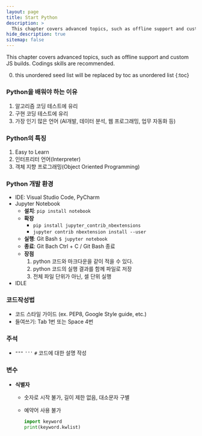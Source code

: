 ```yaml
---
layout: page
title: Start Python
description: >
  This chapter covers advanced topics, such as offline support and custom JS builds. Codings skills are recommended.
hide_description: true
sitemap: false
---
```


This chapter covers advanced topics, such as offline support and custom JS builds. Codings skills are recommended.

0. this unordered seed list will be replaced by toc as unordered list
{:toc}

### Python을 배워야 하는 이유

1. 알고리즘 코딩 테스트에 유리
2. 구현 코딩 테스트에 유리
3. 가장 인기 많은 언어 (AI개발, 데이터 분석, 웹 프로그래밍, 업무 자동화 등)

### Python의 특징

1. Easy to Learn
2. 인터프리터 언어(Interpreter)
3. 객체 지향 프로그래밍(Object Oriented Programming)

### Python 개발 환경

- IDE: Visual Studio Code, PyCharm
- Jupyter Notebook
    - **설치**: `pip install notebook`
    - **확장**
        - `pip install jupyter_contrib_nbextensions`
        - `jupyter contrib nbextension install --user`
    - **실행**: Git Bash `$ jupyter notebook`
    - **종료**: Git Bach Ctrl + C / Git Bash 종료
    - **장점**
        1. python 코드와 마크다운을 같이 적을 수 있다.
        2. python 코드의 실행 결과를 함께 파일로 저장
        3. 전체 파일 단위가 아닌, 셀 단위 실행
- IDLE

### 코드작성법

- 코드 스타일 가이드 (ex. PEP8, Google Style guide, etc.)
- 들여쓰기: Tab 1번 또는 Space 4번

### 주석

- `"""` `'''` `#` 코드에 대한 설명 작성

### 변수

- **식별자**
    - 숫자로 시작 불가, 길이 제한 없음, 대소문자 구별
    - 예약어 사용 불가
        
        ```python
        import keyword
        print(keyword.kwlist)
        ```
